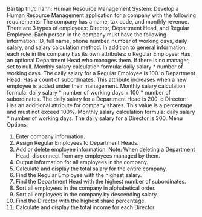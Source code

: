 Bài tập thực hành:
Human Resource Management System: Develop a Human Resource Management application for a company with the following requirements:
The company has a name, tax code, and monthly revenue.
There are 3 types of employees: Director, Department Head, and Regular Employee.
Each person in the company must have the following information: ID, full name, phone number, number of working days, daily salary, and salary calculation method.
In addition to general information, each role in the company has its own attributes:
o	Regular Employee:
Has an optional Department Head who manages them. If there is no manager, set to null.
Monthly salary calculation formula: daily salary * number of working days. The daily salary for a Regular Employee is 100.
o	Department Head:
Has a count of subordinates. This attribute increases when a new employee is added under their management.
Monthly salary calculation formula: daily salary * number of working days + 100 * number of subordinates. The daily salary for a Department Head is 200.
o	Director:
Has an additional attribute for company shares. This value is a percentage and must not exceed 100%.
Monthly salary calculation formula: daily salary * number of working days. The daily salary for a Director is 300.
Menu Options:
1.	Enter company information.
2.	Assign Regular Employees to Department Heads.
3.	Add or delete employee information. Note: When deleting a Department Head, disconnect from any employees managed by them.
4.	Output information for all employees in the company.
5.	Calculate and display the total salary for the entire company.
6.	Find the Regular Employee with the highest salary.
7.	Find the Department Head with the highest number of subordinates.
8.	Sort all employees in the company in alphabetical order.
9.	Sort all employees in the company by descending salary.
10.	Find the Director with the highest share percentage.
11.	Calculate and display the total income for each Director.
